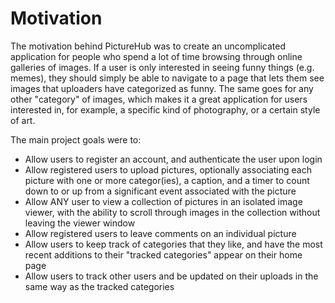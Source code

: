 Motivation
==========

The motivation behind PictureHub was to create an uncomplicated application for 
people who spend a lot of time browsing through online galleries of images. If a user
is only interested in seeing funny things (e.g. memes), they should simply be able to
navigate to a page that lets them see images that uploaders have categorized as funny. The
same goes for any other "category" of images, which makes it a great application for users
interested in, for example, a specific kind of photography, or a certain style of art.

The main project goals were to:
- Allow users to register an account, and authenticate the user upon login
- Allow registered users to upload pictures, optionally associating each picture with one 
  or more categor(ies), a caption, and a timer to count down to or up from a significant event
  associated with the picture
- Allow ANY user to view a collection of pictures in an isolated image viewer, with the ability to
  scroll through images in the collection without leaving the viewer window
- Allow registered users to leave comments on an individual picture
- Allow users to keep track of categories that they like, and have the most recent additions to 
  their "tracked categories" appear on their home page
- Allow users to track other users and be updated on their uploads in the same way as the tracked
  categories